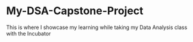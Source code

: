 # My-DSA-Capstone-Project
This is where I showcase my learning  while taking my Data Analysis class with the Incubator 
